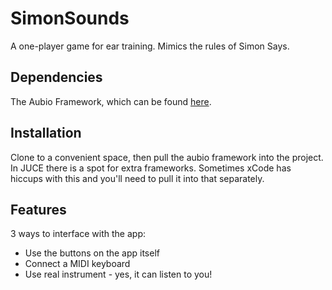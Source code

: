 # SimonSounds
A one-player game for ear training. Mimics the rules of Simon Says.

## Dependencies
The Aubio Framework, which can be found [here](https://www.aubio.org).

## Installation
Clone to a convenient space, then pull the aubio framework into the project. In JUCE there is a spot for extra frameworks. Sometimes xCode has hiccups with this and you'll need to pull it into that separately.

## Features
3 ways to interface with the app:
  * Use the buttons on the app itself
  * Connect a MIDI keyboard
  * Use real instrument - yes, it can listen to you!
 
